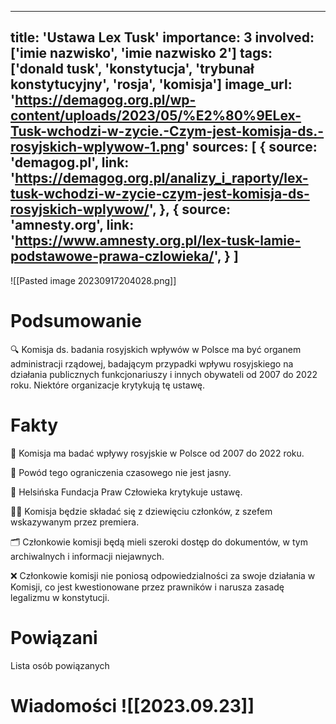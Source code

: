 
---
title: 'Ustawa Lex Tusk'
importance: 3
involved: ['imie nazwisko', 'imie nazwisko 2']
tags: ['donald tusk', 'konstytucja', 'trybunał konstytucyjny', 'rosja', 'komisja']
image_url: 'https://demagog.org.pl/wp-content/uploads/2023/05/%E2%80%9ELex-Tusk-wchodzi-w-zycie.-Czym-jest-komisja-ds.-rosyjskich-wplywow-1.png'
sources: [
    {
        source: 'demagog.pl',
        link: 'https://demagog.org.pl/analizy_i_raporty/lex-tusk-wchodzi-w-zycie-czym-jest-komisja-ds-rosyjskich-wplywow/',
    },
    {
        source: 'amnesty.org',
        link: 'https://www.amnesty.org.pl/lex-tusk-lamie-podstawowe-prawa-czlowieka/',
    }
]
---

![[Pasted image 20230917204028.png]]

# Podsumowanie
🔍 Komisja ds. badania rosyjskich wpływów w Polsce ma być organem administracji rządowej, badającym przypadki wpływu rosyjskiego na działania publicznych funkcjonariuszy i innych obywateli od 2007 do 2022 roku. Niektóre organizacje krytykują tę ustawę.

# Fakty
📜 Komisja ma badać wpływy rosyjskie w Polsce od 2007 do 2022 roku.

🤔 Powód tego ograniczenia czasowego nie jest jasny.

📢 Helsińska Fundacja Praw Człowieka krytykuje ustawę.

🧑‍⚖️ Komisja będzie składać się z dziewięciu członków, z szefem wskazywanym przez premiera.

🗂️ Członkowie komisji będą mieli szeroki dostęp do dokumentów, w tym archiwalnych i informacji niejawnych.

❌ Członkowie komisji nie poniosą odpowiedzialności za swoje działania w Komisji, co jest kwestionowane przez prawników i narusza zasadę legalizmu w konstytucji.


# Powiązani
Lista osób powiązanych


# Wiadomości ![[2023.09.23]]